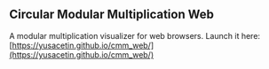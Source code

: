 ## Circular Modular Multiplication Web
A modular multiplication visualizer for web browsers. Launch it here: [https://yusacetin.github.io/cmm_web/](https://yusacetin.github.io/cmm_web/)
